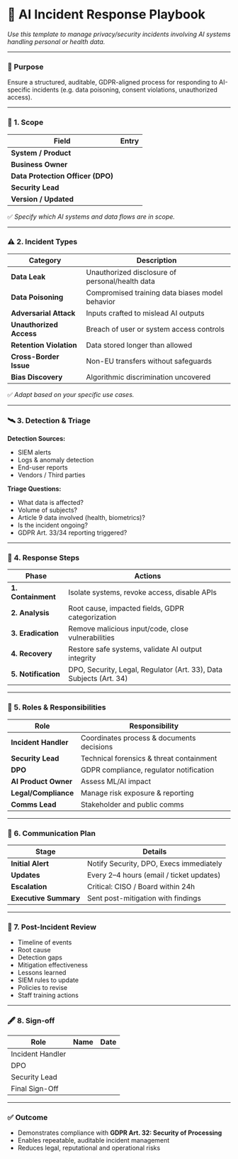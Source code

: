 # 🧯 AI Incident Response Playbook

_Use this template to manage privacy/security incidents involving AI systems handling personal or health data._

---

### 🎯 Purpose

Ensure a structured, auditable, GDPR-aligned process for responding to AI-specific incidents (e.g. data poisoning, consent violations, unauthorized access).

---

### 🧭 1. Scope

| Field                 | Entry                          |
|----------------------|---------------------------------|
| **System / Product** |                                 |
| **Business Owner**   |                                 |
| **Data Protection Officer (DPO)** |                     |
| **Security Lead**    |                                 |
| **Version / Updated**|                                 |

✅ *Specify which AI systems and data flows are in scope.*

---

### ⚠️ 2. Incident Types

| Category                 | Description                                       |
|--------------------------|---------------------------------------------------|
| **Data Leak**            | Unauthorized disclosure of personal/health data  |
| **Data Poisoning**       | Compromised training data biases model behavior  |
| **Adversarial Attack**   | Inputs crafted to mislead AI outputs             |
| **Unauthorized Access**  | Breach of user or system access controls         |
| **Retention Violation**  | Data stored longer than allowed                  |
| **Cross-Border Issue**   | Non-EU transfers without safeguards              |
| **Bias Discovery**       | Algorithmic discrimination uncovered             |

✅ *Adapt based on your specific use cases.*

---

### 🛰️ 3. Detection & Triage

**Detection Sources:**
- SIEM alerts  
- Logs & anomaly detection  
- End-user reports  
- Vendors / Third parties  

**Triage Questions:**
- What data is affected?  
- Volume of subjects?  
- Article 9 data involved (health, biometrics)?  
- Is the incident ongoing?  
- GDPR Art. 33/34 reporting triggered?

---

### 🚨 4. Response Steps

| Phase         | Actions |
|---------------|---------|
| **1. Containment** | Isolate systems, revoke access, disable APIs |
| **2. Analysis**    | Root cause, impacted fields, GDPR categorization |
| **3. Eradication** | Remove malicious input/code, close vulnerabilities |
| **4. Recovery**    | Restore safe systems, validate AI output integrity |
| **5. Notification**| DPO, Security, Legal, Regulator (Art. 33), Data Subjects (Art. 34) |

---

### 👥 5. Roles & Responsibilities

| Role                | Responsibility                            |
|---------------------|--------------------------------------------|
| **Incident Handler**| Coordinates process & documents decisions |
| **Security Lead**   | Technical forensics & threat containment  |
| **DPO**             | GDPR compliance, regulator notification    |
| **AI Product Owner**| Assess ML/AI impact                        |
| **Legal/Compliance**| Manage risk exposure & reporting           |
| **Comms Lead**      | Stakeholder and public comms               |

---

### 📡 6. Communication Plan

| Stage                | Details                                     |
|----------------------|---------------------------------------------|
| **Initial Alert**     | Notify Security, DPO, Execs immediately    |
| **Updates**           | Every 2–4 hours (email / ticket updates)   |
| **Escalation**        | Critical: CISO / Board within 24h          |
| **Executive Summary** | Sent post-mitigation with findings         |

---

### 🔎 7. Post-Incident Review

- Timeline of events  
- Root cause  
- Detection gaps  
- Mitigation effectiveness  
- Lessons learned  
- SIEM rules to update  
- Policies to revise  
- Staff training actions  

---

### 🖋️ 8. Sign-off

| Role               | Name             | Date       |
|--------------------|------------------|------------|
| Incident Handler   |                  |            |
| DPO                |                  |            |
| Security Lead      |                  |            |
| Final Sign-Off     |                  |            |

---

### ✅ Outcome

- Demonstrates compliance with **GDPR Art. 32: Security of Processing**
- Enables repeatable, auditable incident management  
- Reduces legal, reputational and operational risks

